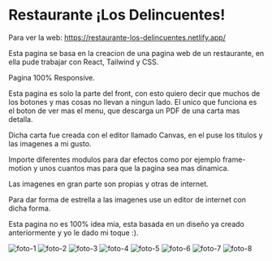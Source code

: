 # Restaurante ¡Los Delincuentes!
Para ver la web: https://restaurante-los-delincuentes.netlify.app/

Esta pagina se basa en la creacion de una pagina web de un restaurante, en ella pude trabajar con React, Tailwind y CSS.

Pagina 100% Responsive.

Esta pagina es solo la parte del front, con esto quiero decir que muchos de los botones y mas cosas no llevan a ningun lado. El unico que funciona es el boton de ver mas el menu, que descarga un PDF de una carta mas detalla.

Dicha carta fue creada con el editor llamado Canvas, en el puse los titulos y las imagenes a mi gusto.

Importe diferentes modulos para dar efectos como por ejemplo frame-motion y unos cuantos mas para que la pagina sea mas dinamica.

Las imagenes en gran parte son propias y otras de internet.

Para dar forma de estrella a las imagenes use un editor de internet con dicha forma.

Esta pagina no es 100% idea mia, esta basada en un diseño ya creado anteriormente y yo le dado mi toque :).

![foto-1](https://github.com/DiegoBraseroSanchez/Restaurante-Los-Delincuentes/assets/129300180/904542f5-4da3-48ba-90e1-aab2565d83e2)
![foto-2](https://github.com/DiegoBraseroSanchez/Restaurante-Los-Delincuentes/assets/129300180/5462a049-4418-442b-bdeb-592612dc803a)
![foto-3](https://github.com/DiegoBraseroSanchez/Restaurante-Los-Delincuentes/assets/129300180/5b9ce632-4358-4418-892e-494b16abe027)
![foto-4](https://github.com/DiegoBraseroSanchez/Restaurante-Los-Delincuentes/assets/129300180/7c3474ae-c5ba-40cb-badc-fe489612a2b6)
![foto-5](https://github.com/DiegoBraseroSanchez/Restaurante-Los-Delincuentes/assets/129300180/5cc61ad0-0843-40bc-af9b-0d36370d07ad)
![foto-6](https://github.com/DiegoBraseroSanchez/Restaurante-Los-Delincuentes/assets/129300180/0e3fe433-3218-43e1-92d4-dac0bb4e7753)
![foto-7](https://github.com/DiegoBraseroSanchez/Restaurante-Los-Delincuentes/assets/129300180/b836aee9-6b57-455d-8758-bb07dfe800ab)
![foto-8](https://github.com/DiegoBraseroSanchez/Restaurante-Los-Delincuentes/assets/129300180/919d5885-1c8d-4531-b846-856efc975bd8)

